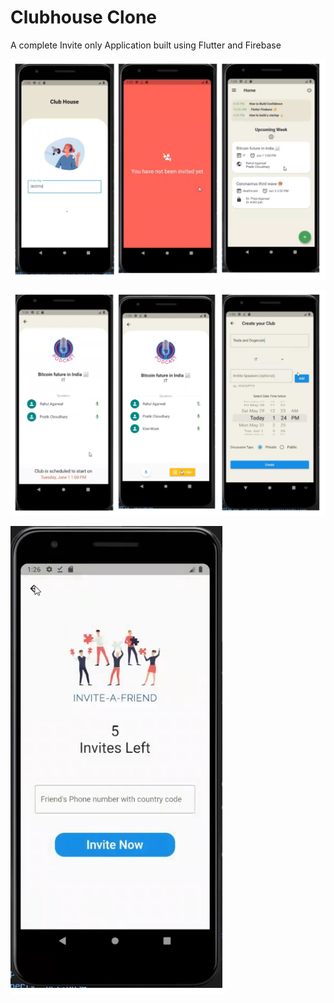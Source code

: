 # Clubhouse Clone

A complete Invite only Application built using Flutter and Firebase


![alt text](https://github.com/rahul-connect/Clubhouse_app/blob/main/screenshots/screenshot1.jpg)


![alt text](https://github.com/rahul-connect/Clubhouse_app/blob/main/screenshots/screenshot2.jpg)


![alt text](https://github.com/rahul-connect/Clubhouse_app/blob/main/screenshots/image7.png?raw=true)

